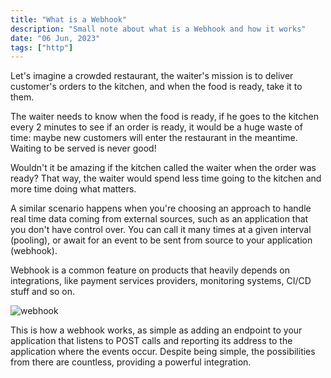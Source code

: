 ```yaml
---
title: "What is a Webhook"
description: "Small note about what is a Webhook and how it works"
date: "06 Jun, 2023"
tags: ["http"]
---
```


Let's imagine a crowded restaurant, the waiter's mission is to deliver customer's orders to the kitchen, and when the food is ready, take it to them.

The waiter needs to know when the food is ready, if he goes to the kitchen every 2 minutes to see if an order is ready, it would be a huge waste of time: maybe new customers will enter the restaurant in the meantime. Waiting to be served is never good!

Wouldn't it be amazing if the kitchen called the waiter when the order was ready? That way, the waiter would spend less time going to the kitchen and more time doing what matters.

A similar scenario happens when you're choosing an approach to handle real time data coming from external sources, such as an application that you don't have control over. You can call it many times at a given interval (pooling), or await for an event to be sent from source to your application (webhook).

Webhook is a common feature on products that heavily depends on integrations, like payment services providers, monitoring systems, CI/CD stuff and so on.

![webhook](https://media.discordapp.net/attachments/1048420478685028392/1114367074224050256/webhook.png?width=770&height=650)

This is how a webhook works, as simple as adding an endpoint to your application that listens to POST calls and reporting its address to the application where the events occur. Despite being simple, the possibilities from there are countless, providing a powerful integration.
